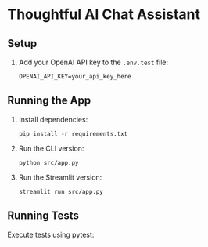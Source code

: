 # Thoughtful AI Chat Assistant

## Setup

1. Add your OpenAI API key to the `.env.test` file:
   ```
   OPENAI_API_KEY=your_api_key_here
   ```

## Running the App

1. Install dependencies:
   ```
   pip install -r requirements.txt
   ```

2. Run the CLI version:
   ```
   python src/app.py
   ```

3. Run the Streamlit version:
   ```
   streamlit run src/app.py
   ```

## Running Tests

Execute tests using pytest: